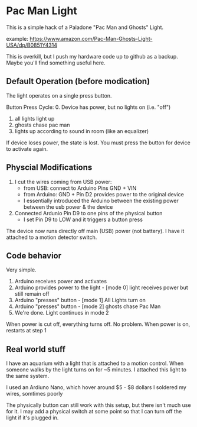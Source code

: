 # Pac Man Light

This is a simple hack of a Paladone "Pac Man and Ghosts" Light.

example:
https://www.amazon.com/Pac-Man-Ghosts-Light-USA/dp/B0851Y4314

This is overkill, but I push my hardware code up to github as a backup. Maybe you'll find something useful here.

## Default Operation (before modication)

The light operates on a single press button.

Button Press Cycle:
0. Device has power, but no lights on (i.e. "off")
1. all lights light up
2. ghosts chase pac man
3. lights up according to sound in room (like an equalizer)

If device loses power, the state is lost. 
You must press the button for device to activate again.

## Physcial Modifications

1. I cut the wires coming from USB power:
    - from USB: connect to Arduino Pins GND + VIN
    - from Arduino: GND + Pin D2 provides power to the original device
    - I essentially introduced the Arduino between the existing power between the usb power & the device
2. Connected Ardunio Pin D9 to one pins of the physical button
    - I set Pin D9 to LOW and it triggers a button press

The device now runs directly off main (USB) power (not battery).
I have it attached to a motion detector switch.

## Code behavior

Very simple.

1. Arduino receives power and activates
2. Arduino provides power to the light - [mode 0] light receives power but  still remain off
3. Arduino "presses" button - [mode 1] All Lights turn on
4. Arduino "presses" button - [mode 2] ghosts chase Pac Man
5. We're done. Light continues in mode 2

When power is cut off, everything turns off. No problem.
When power is on, restarts at step 1

## Real world stuff

I have an aquarium with a light that is attached to a motion control. When someone walks by the light turns on for ~5 minutes. I attached this light to the same system.

I used an Ardiuno Nano, which hover around $5 - $8 dollars
I soldered my wires, somtimes poorly

The physically button can still work with this setup, but there isn't much use for it.
I may add a physical switch at some point so that I can turn off the light if it's plugged in.










